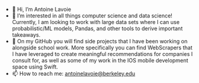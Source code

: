 - 👋 Hi, I’m Antoine Lavoie
- 👀 I’m interested in all things computer science and data science! Currently, I am looking to work with large data sets where I can use probabilistic/ML models, Pandas, and other tools to derive important takeaways.
- 🌱 On my GitHub you will find side projects that I have been working on alongside school work. More specifically you can find WebScrapers that I have leveraged to create meaningful recommendations for companies I consult for, as well as some of my work in the IOS mobile development space using Swift.
- 📫 How to reach me: antoinelavoie@berkeley.edu
